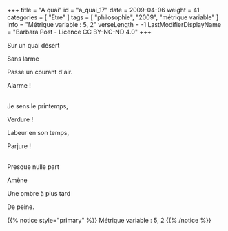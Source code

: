 +++
title = "A quai"
id = "a_quai_17"
date = 2009-04-06
weight = 41
categories = [ "Etre" ]
tags = [ "philosophie", "2009", "métrique variable" ]
info = "Métrique variable : 5, 2"
verseLength = -1
LastModifierDisplayName = "Barbara Post - Licence CC BY-NC-ND 4.0"
+++

Sur un quai désert

Sans larme

Passe un courant d'air.

Alarme !

 \
Je sens le printemps,

Verdure !

Labeur en son temps,

Parjure !

 \
Presque nulle part

Amène

Une ombre à plus tard

De peine.

{{% notice style="primary" %}}
Métrique variable : 5, 2
{{% /notice %}}
